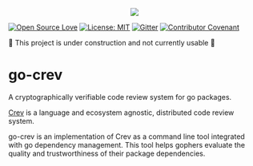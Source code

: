 <p align="center">
    <img src="https://github.com/LaurenceGA/go-crev/workflows/Master%20checks/badge.svg" />
</p>

[![Open Source Love](https://badges.frapsoft.com/os/v1/open-source.svg?v=103)](https://github.com/ellerbrock/open-source-badges/)
[![License: MIT](https://img.shields.io/github/license/LaurenceGA/go-crev)](https://github.com/LaurenceGA/go-crev/blob/master/LICENSE)
[![Gitter](https://img.shields.io/gitter/room/go-crev/go-crev)](https://gitter.im/go-crev/go-crev)
[![Contributor Covenant](https://img.shields.io/badge/Contributor%20Covenant-v2.0%20adopted-ff69b4.svg)](./CODE_OF_CONDUCT.md)


:construction: This project is under construction and not currently usable :construction: 

# go-crev
A cryptographically verifiable code review system for go packages.


[Crev](https://github.com/crev-dev/crev/) is a language and ecosystem agnostic, distributed code review system.

go-crev is an implementation of Crev as a command line tool integrated with go dependency management. This tool helps gophers evaluate the quality and trustworthiness of their package dependencies.

